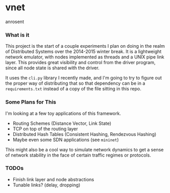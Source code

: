 vnet
===
anrosent

### What is it

This project is the start of a couple experiments I plan on doing in the realm of Distributed Systems over the 2014-2015 winter break. It is a lightweight network emulator, with nodes implemented as threads and a UNIX pipe link layer. This provides great visibility and control from the driver program, since all node state is shared with the driver. 

It uses the ```cli.py``` library I recently made, and I'm going to try to figure out the proper way of distributing that so that dependency can be in a ```requirements.txt``` instead of a copy of the file sitting in this repo.

### Some Plans for This

I'm looking at a few toy applications of this framework.

 - Routing Schemes (Distance Vector, Link State)
 - TCP on top of the routing layer
 - Distributed Hash Tables (Consistent Hashing, Rendezvous Hashing)
 - Maybe even some SDN applications (see ```mininet```)

This might also be a cool way to simulate network dynamics to get a sense of network stability in the face of certain traffic regimes or protocols.

### TODOs

 - Finish link layer and node abstractions
 - Tunable links? (delay, dropping)
